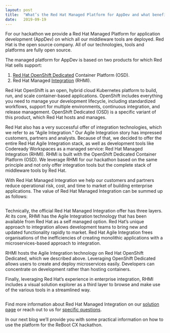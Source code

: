 ```yaml
---
layout: post
title:  "What’s the Red Hat Managed Platform for AppDev and what benefits does it deliver?"
date:   2019-09-19
---
```


For our hackathon we provide a Red Hat Managed Platform for application development (AppDev) on which all our middleware tools are deployed. Red Hat is the open source company. All of our technologies, tools and platforms are fully open source. 

The managed platform for AppDev is based on two products for which Red Hat sells support:

 1. [Red Hat OpenShift Dedicated](https://www.openshift.com/products/dedicated/) Container Platform (OSD).
 2. Red Hat Managed [Integration](https://www.redhat.com/en/products/integration) (RHMI).

Red Hat OpenShift is an open, hybrid cloud Kubernetes platform to build, run, and scale container-based applications. OpenShift includes everything you need to manage your development lifecycle, including standardized workflows, support for multiple environments, continuous integration, and release management. OpenShift Dedicated (OSD) is a specific variant of this product, which Red Hat hosts and manages.

Red Hat also has a very successful offer of integration technologies, which we refer to as “Agile Integration.” Our Agile Integration story has impressed customers, partners and analysts. Because of that, we decided to offer the entire Red Hat Agile Integration stack, as well as development tools like Codeready Workspaces as a managed service: Red Hat Managed Integration (RHMI). RHMI is built with the OpenShift Dedicated Container Platform (OSD). We leverage RHMI for our hackathon based on the same principle and not only offer integration tools but the complete stack of middleware tools by Red Hat.  

With Red Hat Managed Integration we help our customers and partners reduce operational risk, cost, and time to market of building enterprise applications. The value of Red Hat Managed Integration can be summed up as follows:

<center><img src="{{ '/assets/img/value_red_hat_integration.png' | prepend: site.baseurl }}" alt=""></center>

Technically, the official Red Hat Managed Integration offer has three layers. At its core, RHMI has the Agile Integration technology that has been available from Red Hat as a self managed option. Red Hat’s unique approach to integration allows development teams to bring new and updated functionality rapidly to market. Red Hat Agile Integration frees organisations of the inefficiencies of creating monolithic applications with a microservices-based approach to integration.

RHMI hosts the Agile Integration technology on Red Hat OpenShift Dedicated, which we described above. Leveraging OpenShift Dedicated allows users to create and deploy microservices easily. Developers can concentrate on development rather than hosting containers. 

Finally, leveraging Red Hat’s experience in enterprise integration, RHMI includes a visual solution explorer as a third layer to browse and make use of the various tools in a streamlined way. 

<center><img src="{{ '/assets/img/red_hat_streamline.png' | prepend: site.baseurl }}" alt=""></center>

Find more information about Red Hat Managed Integration on our [solution page](https://www.redhat.com/en/products/integration) or reach out to us for [specific questions](mailto:cloud-services-bu@redhat.com). 

In our next blog we’ll provide you with some practical information on how to use the platform for the ReBoot CX hackathon.


